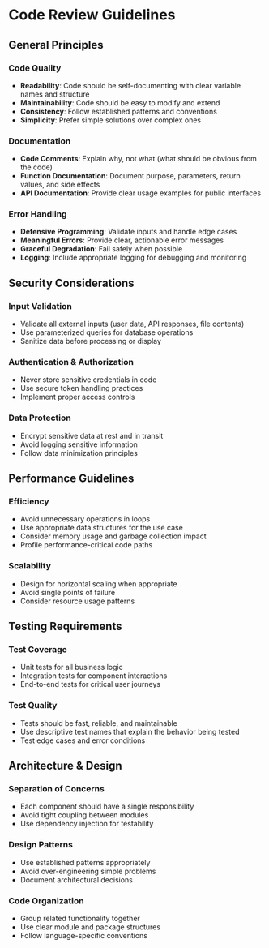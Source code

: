 # Code Review Guidelines

## General Principles

### Code Quality
- **Readability**: Code should be self-documenting with clear variable names and structure
- **Maintainability**: Code should be easy to modify and extend
- **Consistency**: Follow established patterns and conventions
- **Simplicity**: Prefer simple solutions over complex ones

### Documentation
- **Code Comments**: Explain why, not what (what should be obvious from the code)
- **Function Documentation**: Document purpose, parameters, return values, and side effects
- **API Documentation**: Provide clear usage examples for public interfaces

### Error Handling
- **Defensive Programming**: Validate inputs and handle edge cases
- **Meaningful Errors**: Provide clear, actionable error messages
- **Graceful Degradation**: Fail safely when possible
- **Logging**: Include appropriate logging for debugging and monitoring

## Security Considerations

### Input Validation
- Validate all external inputs (user data, API responses, file contents)
- Use parameterized queries for database operations
- Sanitize data before processing or display

### Authentication & Authorization
- Never store sensitive credentials in code
- Use secure token handling practices
- Implement proper access controls

### Data Protection
- Encrypt sensitive data at rest and in transit
- Avoid logging sensitive information
- Follow data minimization principles

## Performance Guidelines

### Efficiency
- Avoid unnecessary operations in loops
- Use appropriate data structures for the use case
- Consider memory usage and garbage collection impact
- Profile performance-critical code paths

### Scalability
- Design for horizontal scaling when appropriate
- Avoid single points of failure
- Consider resource usage patterns

## Testing Requirements

### Test Coverage
- Unit tests for all business logic
- Integration tests for component interactions
- End-to-end tests for critical user journeys

### Test Quality
- Tests should be fast, reliable, and maintainable
- Use descriptive test names that explain the behavior being tested
- Test edge cases and error conditions

## Architecture & Design

### Separation of Concerns
- Each component should have a single responsibility
- Avoid tight coupling between modules
- Use dependency injection for testability

### Design Patterns
- Use established patterns appropriately
- Avoid over-engineering simple problems
- Document architectural decisions

### Code Organization
- Group related functionality together
- Use clear module and package structures
- Follow language-specific conventions
